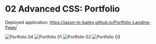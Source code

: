 # 02 Advanced CSS: Portfolio


Deployed application: https://jason-m-bailey.github.io/Portfolio-Landing-Page/

![Portfolio 04](https://user-images.githubusercontent.com/23285473/117552730-48633980-b01b-11eb-9156-c6cee21a2ae7.jpg)
![Portfolio 01](https://user-images.githubusercontent.com/23285473/117552731-48633980-b01b-11eb-83a5-2dc55a0aeec9.jpg)
![Portfolio 02](https://user-images.githubusercontent.com/23285473/117552732-48fbd000-b01b-11eb-9045-5034e7fe4595.jpg)
![Portfolio 03](https://user-images.githubusercontent.com/23285473/117552733-48fbd000-b01b-11eb-947f-7117c51a34e9.jpg)
